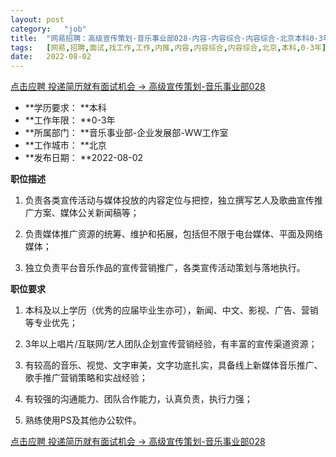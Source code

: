 ```yaml
---
layout:	post
category:	"job"
title:	"网易招聘：高级宣传策划-音乐事业部028-内容-内容综合-内容综合-北京本科0-3年"
tags:	[网易,招聘,面试,找工作,工作,内推,内容,内容综合,内容综合,北京,本科,0-3年]
date:	2022-08-02
---
```


[点击应聘 投递简历就有面试机会 ->  高级宣传策划-音乐事业部028](http://mobile.bole.netease.com/bole/boleDetail?id=41884&employeeId=346f03c3cda5f04c&key=all)



- **学历要求： **本科
- **工作年限： **0-3年
- **所属部门： **音乐事业部-企业发展部-WW工作室
- **工作城市： **北京
- **发布日期： **2022-08-02



**职位描述**

1. 负责各类宣传活动与媒体投放的内容定位与把控，独立撰写艺人及歌曲宣传推广方案、媒体公关新闻稿等；

2. 负责媒体推广资源的统筹、维护和拓展，包括但不限于电台媒体、平面及网络媒体；

3. 独立负责平台音乐作品的宣传营销推广，各类宣传活动策划与落地执行。



**职位要求**

1. 本科及以上学历（优秀的应届毕业生亦可），新闻、中文、影视、广告、营销等专业优先；

2. 3年以上唱片/互联网/艺人团队企划宣传营销经验，有丰富的宣传渠道资源；

3. 有较高的音乐、视觉、文字审美，文字功底扎实，具备线上新媒体音乐推广、歌手推广营销策略和实战经验；

4. 有较强的沟通能力、团队合作能力，认真负责，执行力强；

5. 熟练使用PS及其他办公软件。



[点击应聘 投递简历就有面试机会 ->  高级宣传策划-音乐事业部028](http://mobile.bole.netease.com/bole/boleDetail?id=41884&employeeId=346f03c3cda5f04c&key=all)